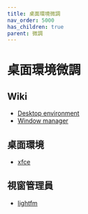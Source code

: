 ```yaml
---
title: 桌面環境微調
nav_order: 5000
has_children: true
parent: 微調
---
```


# 桌面環境微調

## Wiki

* [Desktop environment](https://en.wikipedia.org/wiki/Desktop_environment)
* [Window manager](https://en.wikipedia.org/wiki/Window_manager)

## 桌面環境

* [xfce](full/xfce)


## 視窗管理員

* [lightfm](wm/lightfm)
